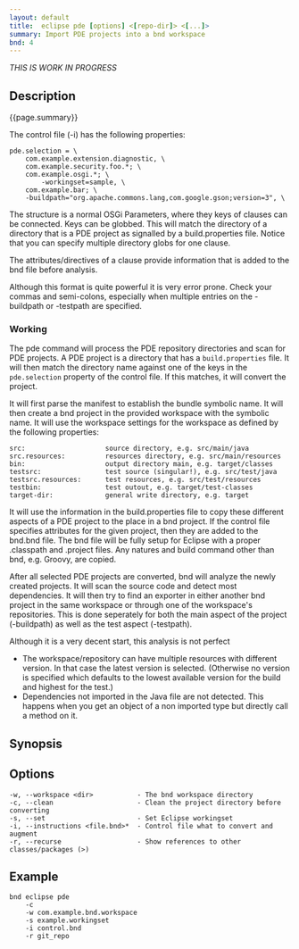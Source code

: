 ```yaml
---
layout: default
title:  eclipse pde [options] <[repo-dir]> <[...]> 
summary: Import PDE projects into a bnd workspace 
bnd: 4
---
```


_THIS IS WORK IN PROGRESS_

## Description

{{page.summary}}

The control file (-i) has the following properties: 

	pde.selection = \
	    com.example.extension.diagnostic, \
	    com.example.security.foo.*; \
	    com.example.osgi.*; \
	        -workingset=sample, \
	    com.example.bar; \
		-buildpath="org.apache.commons.lang,com.google.gson;version=3", \

The structure is a normal OSGi Parameters, where they keys of clauses can be connected. Keys can be globbed. This will match the directory of a directory that is a PDE project as signalled by a build.properties file. Notice that you can specify multiple directory globs for one clause. 

The attributes/directives of a clause provide information that is added to the bnd file before analysis.

Although this format is quite powerful it is very error prone. Check your commas and semi-colons, especially when multiple entries on the -buildpath or -testpath are specified.

### Working

The pde command will process the PDE repository directories and scan for PDE projects. A PDE project is a directory that has a `build.properties` file. It will then match the directory name against one of the keys in the `pde.selection` property of the control file. If this matches, it will convert the project.

It will first parse the manifest to establish the bundle symbolic name. It will then create a bnd project in the provided workspace with the symbolic name. It will use the workspace settings for the workspace as defined by the following properties:

	src:                    source directory, e.g. src/main/java
	src.resources:          resources directory, e.g. src/main/resources
	bin:                    output directory main, e.g. target/classes
	testsrc:                test source (singular!), e.g. src/test/java
	testsrc.resources:      test resources, e.g. src/test/resources
	testbin:                test outout, e.g. target/test-classes
	target-dir:             general write directory, e.g. target

It will use the information in the build.properties file to copy these different aspects of a PDE project to the place in a bnd project. If the control file specifies attributes for the given project, then they are added to the bnd.bnd file. The bnd file will be fully setup for Eclipse with a proper .classpath and .project files. Any natures and build command other than bnd, e.g. Groovy, are copied.

After all selected PDE projects are converted, bnd will analyze the newly created projects. It will scan the source code and detect most dependencies. It will then try to find an exporter in either another bnd project in the same workspace or through one of the workspace's repositories. This is done seperately for both the main aspect of the project (-buildpath) as well as the test aspect (-testpath). 

Although it is a very decent start, this analysis is not perfect

* The workspace/repository can have multiple resources with different version. In that case the latest version is selected. (Otherwise no version is specified which defaults to the lowest available version for the build and highest for the test.)
* Dependencies not imported in the Java file are not detected. This happens when you get an object of a non imported type but directly call a method on it.

## Synopsis

## Options

	-w, --workspace <dir>           - The bnd workspace directory
	-c, --clean                     - Clean the project directory before converting
	-s, --set                       - Set Eclipse workingset
	-i, --instructions <file.bnd>*  - Control file what to convert and augment
	-r, --recurse                   - Show references to other classes/packages (>)

## Example

	bnd eclipse pde 
		-c 
		-w com.example.bnd.workspace 
		-s example.workingset 
		-i control.bnd  
		-r git_repo
